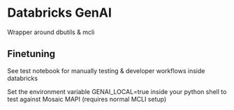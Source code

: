 # Databricks GenAI

Wrapper around dbutils & mcli

## Finetuning

See test notebook for manually testing & developer workflows inside databricks

Set the environment variable GENAI_LOCAL=true inside your python shell to test against Mosaic MAPI (requires normal MCLI setup)
